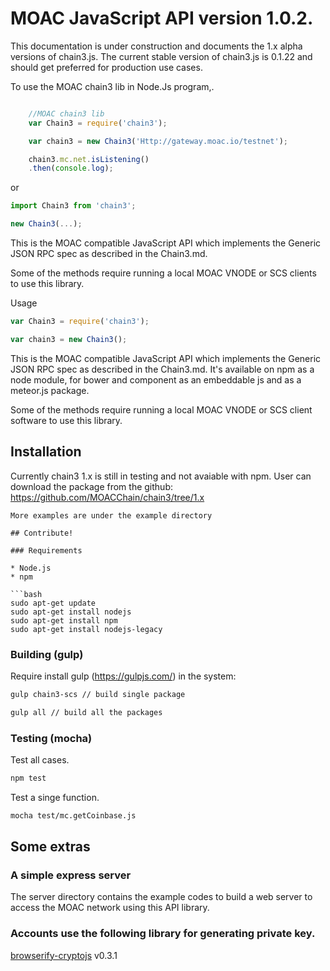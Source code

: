 # MOAC JavaScript API version 1.0.2.
This documentation is under construction and documents the 1.x alpha versions of chain3.js. 
The current stable version of chain3.js is 0.1.22 and should get preferred for production use cases.


To use the MOAC chain3 lib in Node.Js program,.

```js

    //MOAC chain3 lib
    var Chain3 = require('chain3');

    var chain3 = new Chain3('Http://gateway.moac.io/testnet');

    chain3.mc.net.isListening()
    .then(console.log);

```

or 

```js
import Chain3 from 'chain3';

new Chain3(...);
```

This is the MOAC compatible JavaScript API which implements the Generic JSON RPC spec as described in the Chain3.md.

Some of the methods require running a local MOAC VNODE or SCS clients to use this library.

Usage
```js
var Chain3 = require('chain3');

var chain3 = new Chain3();
```


This is the MOAC compatible JavaScript API which implements the Generic JSON RPC spec as described in the Chain3.md. It's available on npm as a node module, for bower and component as an embeddable js and as a meteor.js package.

Some of the methods require running a local MOAC VNODE or SCS client software to use this library.


## Installation

Currently chain3 1.x is still in testing and not avaiable with npm. 
User can download the package from the github: https://github.com/MOACChain/chain3/tree/1.x


```
More examples are under the example directory

## Contribute!

### Requirements

* Node.js
* npm

```bash
sudo apt-get update
sudo apt-get install nodejs
sudo apt-get install npm
sudo apt-get install nodejs-legacy
```

### Building (gulp)
Require install gulp (https://gulpjs.com/) in the system:

```bash
gulp chain3-scs // build single package

gulp all // build all the packages
```

### Testing (mocha)
Test all cases.

```bash
npm test
```

Test a singe function.

```bash
mocha test/mc.getCoinbase.js
```

## Some extras

### A simple express server
The server directory contains the example codes to build a web server to access
the MOAC network using this API library.


### Accounts use the following library for generating private key.

[browserify-cryptojs](https://github.com/fahad19/crypto-js/) v0.3.1





